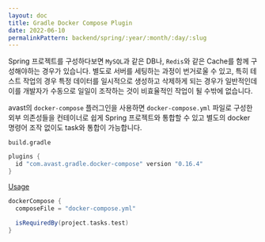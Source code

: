 ```yaml
---
layout: doc
title: Gradle Docker Compose Plugin
date: 2022-06-10
permalinkPattern: backend/spring/:year/:month/:day/:slug
---
```


Spring 프로젝트를 구성하다보면 `MySQL`과 같은 DB나, `Redis`와 같은 Cache를 함께 구성해야하는 경우가 있습니다. 별도로 서버를 세팅하는 과정이 번거로울 수 있고, 특히 테스트 작업의 경우 특정 데이터를 일시적으로 생성하고 삭제하게 되는 경우가 일반적인데 이를 개발자가 수동으로 일일이 조작하는 것이 비효율적인 작업이 될 수밖에 없습니다.

avast의 `docker-compose` 플러그인을 사용하면 `docker-compose.yml` 파일로 구성한 외부 의존성들을 컨테이너로 쉽게 Spring 프로젝트와 통합할 수 있고 별도의 docker 명령어 조작 없이도 task와 통합이 가능합니다.

`build.gradle`
```gradle
plugins {
  id "com.avast.gradle.docker-compose" version "0.16.4"
}
```

[Usage](https://github.com/avast/gradle-docker-compose-plugin#usage)

```gradle
dockerCompose {
  composeFile = "docker-compose.yml"

  isRequiredBy(project.tasks.test)
}
```